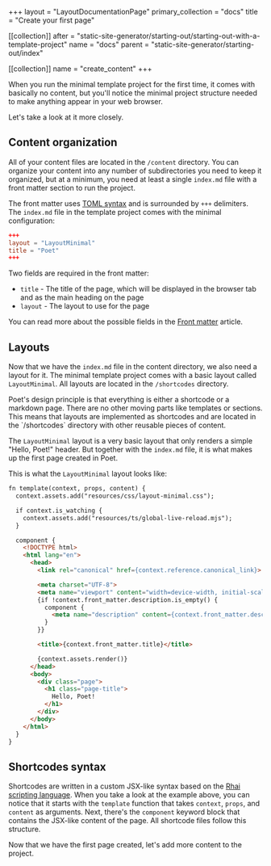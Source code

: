 +++
layout = "LayoutDocumentationPage"
primary_collection = "docs"
title = "Create your first page"

[[collection]]
after = "static-site-generator/starting-out/starting-out-with-a-template-project"
name = "docs"
parent = "static-site-generator/starting-out/index"

[[collection]]
name = "create_content"
+++

When you run the minimal template project for the first time, it comes with basically no content, but you'll notice the minimal project structure needed to make anything appear in your web browser. 

Let's take a look at it more closely.

## Content organization

All of your content files are located in the `/content` directory. You can organize your content into any number of subdirectories you need to keep it organized, but at a minimum, you need at least a single `index.md` file with a front matter section to run the project.

The front matter uses [TOML syntax](https://toml.io/) and is surrounded by `+++` delimiters. The `index.md` file in the template project comes with the minimal configuration:

```toml
+++
layout = "LayoutMinimal"
title = "Poet"
+++
```

Two fields are required in the front matter:

- `title` - The title of the page, which will be displayed in the browser tab and as the main heading on the page
- `layout` - The layout to use for the page

You can read more about the possible fields in the [Front matter](static-site-generator/building-blocks/front-matter) article.

## Layouts

Now that we have the `index.md` file in the content directory, we also need a layout for it. The minimal template project comes with a basic layout called `LayoutMinimal`. All layouts are located in the `/shortcodes` directory. 

<Note>
    Poet's design principle is that everything is either a shortcode or a markdown page. There are no other moving parts like templates or sections. This means that layouts are implemented as shortcodes and are located in the `/shortcodes` directory with other reusable pieces of content.
</Note>

The `LayoutMinimal` layout is a very basic layout that only renders a simple "Hello, Poet!" header. But together with the `index.md` file, it is what makes up the first page created in Poet.

This is what the `LayoutMinimal` layout looks like:

```html label:"rhai"
fn template(context, props, content) {
  context.assets.add("resources/css/layout-minimal.css");

  if context.is_watching {
    context.assets.add("resources/ts/global-live-reload.mjs");
  }

  component {
    <!DOCTYPE html>
    <html lang="en">
      <head>
        <link rel="canonical" href={context.reference.canonical_link}>

        <meta charset="UTF-8">
        <meta name="viewport" content="width=device-width, initial-scale=1">
        {if !context.front_matter.description.is_empty() {
          component {
            <meta name="description" content={context.front_matter.description}>
          }
        }}

        <title>{context.front_matter.title}</title>

        {context.assets.render()}
      </head>
      <body>
        <div class="page">
          <h1 class="page-title">
            Hello, Poet!
          </h1>
        </div>
      </body>
    </html>
  }
}
```

## Shortcodes syntax

Shortcodes are written in a custom JSX-like syntax based on the [Rhai scripting language](https://rhai.rs/). When you take a look at the example above, you can notice that it starts with the `template` function that takes `context`, `props`, and `content` as arguments. Next, there's the `component` keyword block that contains the JSX-like content of the page. All shortcode files follow this structure. 

Now that we have the first page created, let's add more content to the project.
